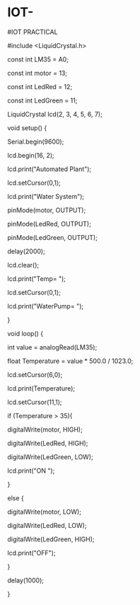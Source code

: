 # IOT-
#IOT PRACTICAL


#include <LiquidCrystal.h>


const int LM35 = A0;

const int motor = 13;

const int LedRed = 12;

const int LedGreen = 11;

LiquidCrystal lcd(2, 3, 4, 5, 6, 7);

void setup() {

Serial.begin(9600);

lcd.begin(16, 2);

lcd.print("Automated Plant");

lcd.setCursor(0,1);

lcd.print("Water System");

pinMode(motor, OUTPUT);

pinMode(LedRed, OUTPUT);

pinMode(LedGreen, OUTPUT);

delay(2000);

lcd.clear();

lcd.print("Temp= ");

lcd.setCursor(0,1);

lcd.print("WaterPump= ");

}

void loop() {

int value = analogRead(LM35);

float Temperature = value * 500.0 / 1023.0;

lcd.setCursor(6,0);

lcd.print(Temperature);

lcd.setCursor(11,1);

if (Temperature > 35){

digitalWrite(motor, HIGH);

digitalWrite(LedRed, HIGH);

digitalWrite(LedGreen, LOW);

lcd.print("ON ");

}

else {

digitalWrite(motor, LOW);

digitalWrite(LedRed, LOW);

digitalWrite(LedGreen, HIGH);

lcd.print("OFF");

}

delay(1000);

}


